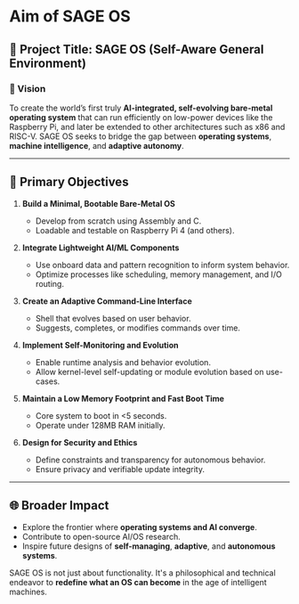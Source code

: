 <!--
─────────────────────────────────────────────────────────────────────────────
SAGE OS — Copyright (c) 2025 Ashish Vasant Yesale (ashishyesale007@gmail.com)
SPDX-License-Identifier: BSD-3-Clause OR Proprietary
SAGE OS is dual-licensed under the BSD 3-Clause License and a Commercial License.

This file is part of the SAGE OS Project.
─────────────────────────────────────────────────────────────────────────────
-->
# Aim of SAGE OS

## 🌱 Project Title: SAGE OS (Self-Aware General Environment)

### 🧠 Vision

To create the world’s first truly **AI-integrated, self-evolving bare-metal operating system** that can run efficiently on low-power devices like the Raspberry Pi, and later be extended to other architectures such as x86 and RISC-V. SAGE OS seeks to bridge the gap between **operating systems**, **machine intelligence**, and **adaptive autonomy**.

---

## 🎯 Primary Objectives

1. **Build a Minimal, Bootable Bare-Metal OS**

   * Develop from scratch using Assembly and C.
   * Loadable and testable on Raspberry Pi 4 (and others).

2. **Integrate Lightweight AI/ML Components**

   * Use onboard data and pattern recognition to inform system behavior.
   * Optimize processes like scheduling, memory management, and I/O routing.

3. **Create an Adaptive Command-Line Interface**

   * Shell that evolves based on user behavior.
   * Suggests, completes, or modifies commands over time.

4. **Implement Self-Monitoring and Evolution**

   * Enable runtime analysis and behavior evolution.
   * Allow kernel-level self-updating or module evolution based on use-cases.

5. **Maintain a Low Memory Footprint and Fast Boot Time**

   * Core system to boot in <5 seconds.
   * Operate under 128MB RAM initially.

6. **Design for Security and Ethics**

   * Define constraints and transparency for autonomous behavior.
   * Ensure privacy and verifiable update integrity.

---

## 🌐 Broader Impact

* Explore the frontier where **operating systems and AI converge**.
* Contribute to open-source AI/OS research.
* Inspire future designs of **self-managing**, **adaptive**, and **autonomous systems**.

SAGE OS is not just about functionality. It's a philosophical and technical endeavor to **redefine what an OS can become** in the age of intelligent machines.
